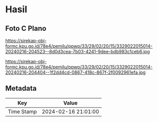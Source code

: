 # Hasil

## Foto C Plano

https://sirekap-obj-formc.kpu.go.id/78e4/pemilu/ppwp/33/29/02/20/15/3329022015014-20240216-204523--8d0d3cea-7b03-4241-9dee-bdb983c1ceb6.jpg

https://sirekap-obj-formc.kpu.go.id/78e4/pemilu/ppwp/33/29/02/20/15/3329022015014-20240216-204404--1f2dd4cd-0867-418c-867f-2f0092961efa.jpg


## Metadata

| Key        | Value               |
| ---------- | ------------------- |
| Time Stamp | 2024-02-16 21:01:00 |



